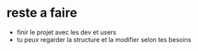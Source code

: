 # reste a faire 
- finir le projet avec les dev et users
- tu peux regarder la structure et la modifier selon tes besoins
